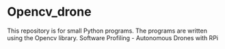 # Opencv_drone
This repository is for small Python programs. The programs are written using the Opencv library. Software Profiling - Autonomous Drones with RPi
